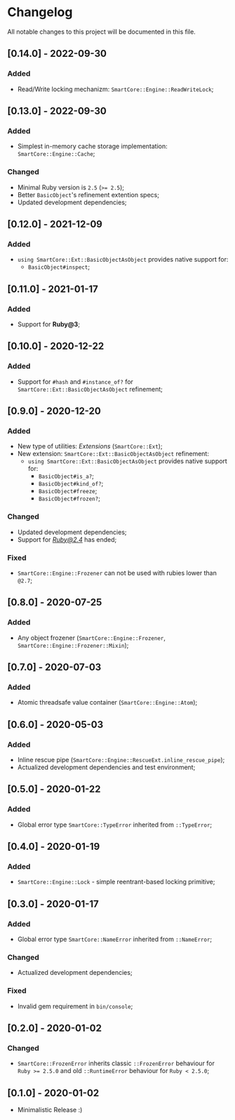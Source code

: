 # Changelog
All notable changes to this project will be documented in this file.

## [0.14.0] - 2022-09-30
### Added
- Read/Write locking mechanizm: `SmartCore::Engine::ReadWriteLock`;

## [0.13.0] - 2022-09-30
### Added
- Simplest in-memory cache storage implementation: `SmartCore::Engine::Cache`;
### Changed
- Minimal Ruby version is `2.5` (`>= 2.5`);
- Better `BasicObject`'s refinement extention specs;
- Updated development dependencies;

## [0.12.0] - 2021-12-09
### Added
- `using SmartCore::Ext::BasicObjectAsObject` provides native support for:
  - `BasicObject#inspect`;

## [0.11.0] - 2021-01-17
### Added
- Support for **Ruby@3**;

## [0.10.0] - 2020-12-22
### Added
- Support for `#hash` and `#instance_of?` for `SmartCore::Ext::BasicObjectAsObject` refinement;

## [0.9.0] - 2020-12-20
### Added
- New type of utilities: *Extensions* (`SmartCore::Ext`);
- New extension: `SmartCore::Ext::BasicObjectAsObject` refinement:
  - `using SmartCore::Ext::BasicObjectAsObject` provides native support for:
    - `BasicObject#is_a?`;
    - `BasicObject#kind_of?`;
    - `BasicObject#freeze`;
    - `BasicObject#frozen?`;

### Changed
- Updated development dependencies;
- Support for *Ruby@2.4* has ended;

### Fixed
- `SmartCore::Engine::Frozener` can not be used with rubies lower than `@2.7`;

## [0.8.0] - 2020-07-25
### Added
- Any object frozener (`SmartCore::Engine::Frozener`, `SmartCore::Engine::Frozener::Mixin`);

## [0.7.0] - 2020-07-03
### Added
- Atomic threadsafe value container (`SmartCore::Engine::Atom`);

## [0.6.0] - 2020-05-03
### Added
- Inline rescue pipe (`SmartCore::Engine::RescueExt.inline_rescue_pipe`);
- Actualized development dependencies and test environment;

## [0.5.0] - 2020-01-22
### Added
- Global error type `SmartCore::TypeError` inherited from `::TypeError`;

## [0.4.0] - 2020-01-19
### Added
- `SmartCore::Engine::Lock` - simple reentrant-based locking primitive;

## [0.3.0] - 2020-01-17
### Added
- Global error type `SmartCore::NameError` inherited from `::NameError`;

### Changed
- Actualized development dependencies;

### Fixed
- Invalid gem requirement in `bin/console`;

## [0.2.0] - 2020-01-02
### Changed
- `SmartCore::FrozenError` inherits classic `::FrozenError` behaviour for `Ruby >= 2.5.0` and old `::RuntimeError` behaviour for `Ruby < 2.5.0`;

## [0.1.0] - 2020-01-02

- Minimalistic Release :)
